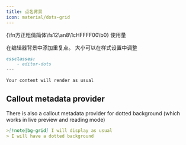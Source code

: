 ```yaml
---
title: 点名背景
icon: material/dots-grid
---
```


{\fn方正粗倩简体\fs12\an8\1cHFFFF00\b0} 使用量

在编辑器背景中添加重复点。 大小可以在样式设置中调整

```md
cssclasses:
    - editor-dots
---

Your content will render as usual
```
## Callout metadata provider

There is also a callout metadata provider for dotted background (which works in
live preview and reading mode)
```md
>[!note|bg-grid] I will display as usual
> I will have a dotted background
```

